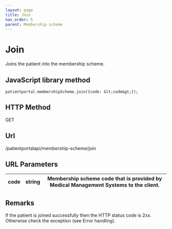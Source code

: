 ```yaml
---
layout: page
title: Join
nav_order: 5
parent: Membership scheme
---
```


# JoinJoins the patient into the membership scheme.## JavaScript library method```patientportal.membershipScheme.join({code: &lt;code&gt;});```## HTTP MethodGET## ****Url****/patientportalapi/membership-scheme/join## URL Parameters| code | string | Membership scheme code that is provided by Medical Management Systems to the client. || --- | --- | --- |## RemarksIf the patient is joined successfully then the HTTP status code is 2xx. Otherwise check the exception (see Error handling).